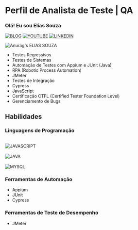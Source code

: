 # Perfil de Analista de Teste | QA

### Olá! Eu sou Elias Souza
[![BLOG](https://img.shields.io/badge/Blogger-FF5722?style=for-the-badge&logo=blogger&logoColor=white)](https://analistadetestedojunioraosenior.blogspot.com/)
[![YOUTUBE](https://img.shields.io/badge/YouTube-FF0000?style=for-the-badge&logo=youtube&logoColor=white)](https://www.youtube.com/channel/UCtV_Bmmf8VUMA_xbK7dC67w)
[![LINKEDIN](https://img.shields.io/badge/LinkedIn-0077B5?style=for-the-badge&logo=linkedin&logoColor=white)](https://www.linkedin.com/in/eliasaraujo/)

![Anurag's ELIAS SOUZA](https://github-readme-stats.vercel.app/api?username=Eliasstl&show_icons=true&theme=onedark)
- Testes Regressivos
- Testes de Sistemas
- Automação de Testes com Appium e JUnit (Java)
- RPA (Robotic Process Automation)
- JMeter
- Testes de Integração
- Cypress
- JavaScript
- Certificação CTFL (Certified Tester Foundation Level)
- Gerenciamento de Bugs

## Habilidades

### Linguagens de Programação
<div style='display: inline_block'><br>
<img align='center' alt='JAVASCRIPT' src='https://img.shields.io/badge/JavaScript-323330?style=for-the-badge&logo=javascript&logoColor=F7DF1E'>  
</div>
<div style='display: inline_block'><br>
<img align='center' alt='JAVA' src='https://img.shields.io/badge/Java-ED8B00?style=for-the-badge&logo=openjdk&logoColor=white'>  
</div>
<div style='display: inline_block'><br>
<img align='center' alt='MYSQL' src='https://img.shields.io/badge/MySQL-00000F?style=for-the-badge&logo=mysql&logoColor=white'>  
</div>


### Ferramentas de Automação

- Appium
- JUnit
- Cypress

### Ferramentas de Teste de Desempenho

- JMeter


